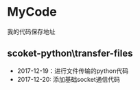 # MyCode
我的代码保存地址

## scoket-python\transfer-files
- 2017-12-19：进行文件传输的python代码
- 2017-12-20: 添加基础socket通信代码

